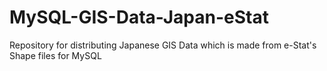 # MySQL-GIS-Data-Japan-eStat
Repository for distributing Japanese GIS Data which is made from e-Stat's Shape files for MySQL 
